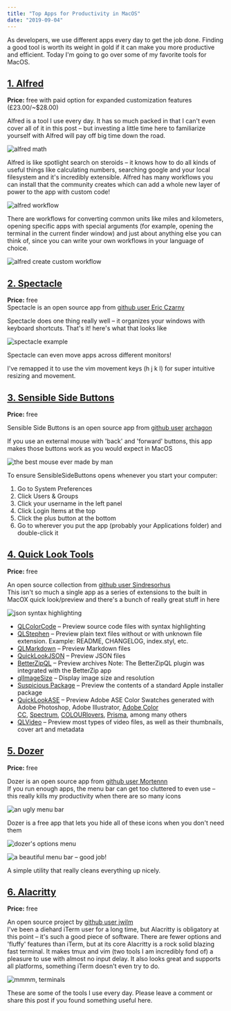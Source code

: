 ```yaml
---
title: "Top Apps for Productivity in MacOS"
date: "2019-09-04"
---
```


As developers, we use different apps every day to get the job done. Finding a good tool is worth its weight in gold if it can make you more productive and efficient. Today I'm going to go over some of my favorite tools for MacOS.

<section>

## [1\. Alfred](https://www.alfredapp.com/)

**Price:** free with paid option for expanded customization features (£23.00/~$28.00)

Alfred is a tool I use every day. It has so much packed in that I can't even cover all of it in this post – but investing a little time here to familiarize yourself with Alfred will pay off big time down the road.


![alfred math](/assets/2019/09/Screenshot-2019-09-03-20.03.13-1024x185.png)

Alfred is like spotlight search on steroids – it knows how to do all kinds of useful things like calculating numbers, searching google and your local filesystem and it's incredibly extensible. Alfred has many workflows you can install that the community creates which can add a whole new layer of power to the app with custom code!

![alfred workflow](/assets/2019/09/Screenshot-2019-09-03-20.03.48-1024x544.png)

There are workflows for converting common units like miles and kilometers, opening specific apps with special arguments (for example, opening the terminal in the current finder window) and just about anything else you can think of, since you can write your own workflows in your language of choice.

![alfred create custom workflow](/assets/2019/09/Screenshot-2019-09-02-10.52.10-1024x761.png)

</section>

<section>

## [2\. Spectacle](https://www.spectacleapp.com/)

**Price:** free  
Spectacle is an open source app from [github user Eric Czarny](https://github.com/eczarny?tab=repositories&type=source)

Spectacle does one thing really well – it organizes your windows with keyboard shortcuts. That's it! here's what that looks like

![spectacle example](/assets/2019/09/spectacle.gif)

Spectacle can even move apps across different monitors!

I've remapped it to use the vim movement keys (h j k l) for super intuitive resizing and movement.

</section>

<section>

## [3\. Sensible Side Buttons](https://sensible-side-buttons.archagon.net/)

**Price:** free

Sensible Side Buttons is an open source app from [github user](https://github.com/archagon) [archagon](https://github.com/archagon)

If you use an external mouse with 'back' and 'forward' buttons, this app makes those buttons work as you would expect in MacOS

![the best mouse ever made by man](/assets/2019/09/mx50.jpg)

To ensure SensibleSideButtons opens whenever you start your computer:

1. Go to System Preferences
2. Click Users & Groups
3. Click your username in the left panel
4. Click Login Items at the top
5. Click the plus button at the bottom
6. Go to wherever you put the app (probably your Applications folder) and double-click it

</section>

<section>

## [4\. Quick Look Tools](https://github.com/sindresorhus/quick-look-plugins)

**Price:** free

An open source collection from [github user Sindresorhus](https://github.com/sindresorhus)  
This isn't so much a single app as a series of extensions to the built in MacOX quick look/preview and there's a bunch of really great stuff in here

![json syntax highlighting](/assets/2019/09/Screenshot-2019-09-02-13.06.14-978x1024.png)

- [QLColorCode](https://github.com/anthonygelibert/QLColorCode) – Preview source code files with syntax highlighting
- [QLStephen](https://github.com/whomwah/qlstephen) – Preview plain text files without or with unknown file extension. Example: README, CHANGELOG, index.styl, etc.
- [QLMarkdown](https://github.com/toland/qlmarkdown) – Preview Markdown files
- [QuickLookJSON](http://www.sagtau.com/quicklookjson.html) – Preview JSON files
- [BetterZipQL](https://macitbetter.com/downloads/) – Preview archives Note: The BetterZipQL plugin was integrated with the BetterZip app
- [qlImageSize](https://github.com/Nyx0uf/qlImageSize) – Display image size and resolution
- [Suspicious Package](http://www.mothersruin.com/software/SuspiciousPackage/) – Preview the contents of a standard Apple installer package
- [QuickLookASE](https://github.com/rsodre/QuickLookASE) – Preview Adobe ASE Color Swatches generated with Adobe Photoshop, Adobe Illustrator, [Adobe Color CC](https://color.adobe.com/), [Spectrum](http://www.eigenlogik.com/spectrum/mac), [COLOURlovers](http://www.colourlovers.com/), [Prisma](http://www.codeadventure.com/), among many others
- [QLVideo](https://github.com/Marginal/QLVideo) – Preview most types of video files, as well as their thumbnails, cover art and metadata

</section>

<section>

## [5\. Dozer](https://github.com/Mortennn/Dozer)

**Price:** free

Dozer is an open source app from [github user Mortennn](https://github.com/Mortennn)  
If you run enough apps, the menu bar can get too cluttered to even use – this really kills my productivity when there are so many icons

![an ugly menu bar ](/assets/2019/09/Screenshot-2019-09-02-13.15.38-1024x34.png)

Dozer is a free app that lets you hide all of these icons when you don't need them

![dozer's options menu](/assets/2019/09/Screenshot-2019-09-03-14.12.03.png)

![a beautiful menu bar – good job!](/assets/2019/09/Screenshot-2019-09-03-19.39.02-1024x43.png)

A simple utility that really cleans everything up nicely.

## [](https://github.com/jwilm/alacritty)[](https://github.com/jwilm/alacritty)[](https://github.com/jwilm)[](https://github.com/jwilm/alacritty)[6\. Alacritty](https://github.com/jwilm/alacritty)

**Price:** free

An open source project by [github user jwilm](https://github.com/jwilm)  
I've been a diehard iTerm user for a long time, but Alacritty is obligatory at this point – it's such a good piece of software. There are fewer options and 'fluffy' features than iTerm, but at its core Alacritty is a rock solid blazing fast terminal. It makes tmux and vim (two tools I am incredibly fond of) a pleasure to use with almost no input delay. It also looks great and supports all platforms, something iTerm doesn't even try to do.

![mmmm, terminals](/assets/2019/09/Screenshot-2019-09-03-19.56.29-1024x624.png)

</section>


These are some of the tools I use every day. Please leave a comment or share this post if you found something useful here.

